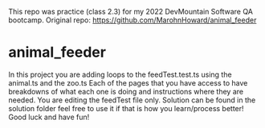 This repo was practice (class 2.3) for my 2022 DevMountain Software QA bootcamp.
Original repo: https://github.com/MarohnHoward/animal_feeder

# animal_feeder
In this project you are adding loops to the feedTest.test.ts using the animal.ts and the zoo.ts
Each of the pages that you have access to have breakdowns of what each one is doing and instructions where they are needed. 
You are editing the feedTest file only. 
Solution can be found in the solution folder feel free to use it if that is how you learn/process better! 
Good luck and have fun! 